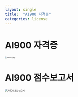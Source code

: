 ```yaml
---
layout: single
title:  "AI900 자격증"
categories: license
---
```


# AI900 자격증
<img src="D:\Batter2-github-blog\Batter2.github.io\images\2023-03-31-AI900 자격증\AI900_자격증.jpg" alt="AI900_자격증" style="zoom:33%;" />

# AI900 점수보고서
<img src="D:\Batter2-github-blog\Batter2.github.io\images\2023-03-31-AI900 자격증\AI900_점수보고서.jpg" alt="AI900_점수보고서" style="zoom:50%;" />
